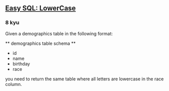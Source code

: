 <h2><a href=https://www.codewars.com/kata/594800ba6fb152624300006d/train/sql target="_blank">Easy SQL: LowerCase</a></h2><h3>8 kyu</h3><p>Given a demographics table in the following format:</p><p>** demographics table schema **</p><ul><li>id</li><li>name</li><li>birthday</li><li>race</li></ul><p>you need to return the same table where all letters are lowercase in the race column.</p>